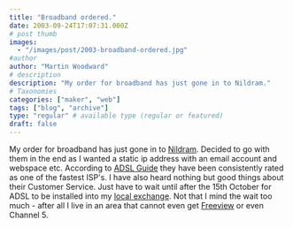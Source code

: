 ```yaml
---
title: "Broadband ordered."
date: 2003-09-24T17:07:31.000Z
# post thumb
images:
  - "/images/post/2003-broadband-ordered.jpg"
#author
author: "Martin Woodward"
# description
description: "My order for broadband has just gone in to Nildram."
# Taxonomies
categories: ["maker", "web"]
tags: ["blog", "archive"]
type: "regular" # available type (regular or featured)
draft: false
---
```

My order for broadband has just gone in to [Nildram](http://www.nildram.com).  Decided to go with them in the end as I wanted a static ip address with an email account and webspace etc.  According to [ADSL Guide](http://www.adslguide.org.uk) they have been consistently rated as one of the fastest ISP's.  I have also heard nothing but good things about their Customer Service.   Just have to wait until after the 15th October for ADSL to be installed into my [local exchange](http://www.stocksfieldbroadband.co.uk).  Not that I mind the wait too much - after all I live in an area that cannot even get [Freeview](http://www.freeview.co.uk) or even Channel 5.